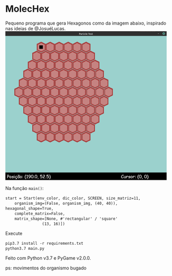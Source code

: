 # MolecHex

Pequeno programa que gera Hexagonos como da imagem abaixo, inspirado nas ideias de @JosuéLucas.
![Hexagon generated by an 11x11 matrix](https://github.com/ffernandoalves/MolecHex/blob/master/image/matriz11x11.png)

Na função `main()`:
```
start = Start(env_color, dic_color, SCREEN, size_matriz=11,
    organism_img=(False, organism_img, (40, 40)), hexagonal_shape=True,
    complete_matrix=False,
    matrix_shape=[None, #'rectangular' / 'square'
                (13, 16)])
```

Execute
```
pip3.7 install -r requirements.txt
python3.7 main.py
```
Feito com Python v3.7 e PyGame v2.0.0.

ps: movimentos do organismo bugado
